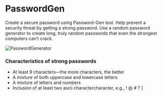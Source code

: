 # PasswordGen

Create a secure password using Password-Gen tool. Help prevent a security threat by getting a strong password. Use a random password generator to create long, truly random passwords that even the strongest computers can’t crack.

![PasswordGenerator](https://user-images.githubusercontent.com/49250151/108319207-3d9ec280-71eb-11eb-8804-02c4bac8e510.PNG)

### Characteristics of strong passwords
- At least 9 characters—the more characters, the better
- A mixture of both uppercase and lowercase letters
- A mixture of letters and numbers
- Inclusion of at least two ascii charactercharacter, e.g., ! @ # ? ]
